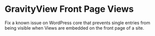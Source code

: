 GravityView Front Page Views
============================

Fix a known issue on WordPress core that prevents single entries from being visible when Views are embedded on the front page of a site.
